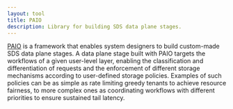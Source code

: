 ```yaml
---
layout: tool
title: PAIO
description: Library for building SDS data plane stages.
---
```


[PAIO](https://github.com/dsrhaslab/paio) is a framework that enables system designers to build custom-made SDS data plane stages. A data plane stage built with PAIO targets the workflows of a given user-level layer, enabling the classification and differentiation of requests and the enforcement of different storage mechanisms according to user-defined storage policies. Examples of such policies can be as simple as rate limiting greedy tenants to achieve resource fairness, to more complex ones as coordinating workflows with different priorities to ensure sustained tail latency. 